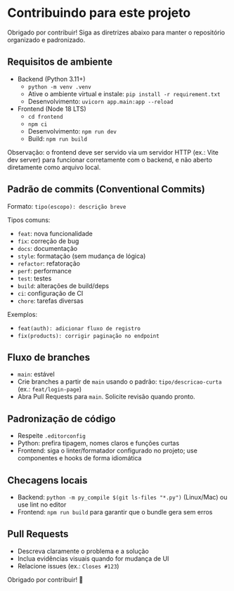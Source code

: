 # Contribuindo para este projeto

Obrigado por contribuir! Siga as diretrizes abaixo para manter o repositório organizado e padronizado.

## Requisitos de ambiente

- Backend (Python 3.11+)
  - `python -m venv .venv`
  - Ative o ambiente virtual e instale: `pip install -r requirement.txt`
  - Desenvolvimento: `uvicorn app.main:app --reload`
- Frontend (Node 18 LTS)
  - `cd frontend`
  - `npm ci`
  - Desenvolvimento: `npm run dev`
  - Build: `npm run build`

Observação: o frontend deve ser servido via um servidor HTTP (ex.: Vite dev server) para funcionar corretamente com o backend, e não aberto diretamente como arquivo local.

## Padrão de commits (Conventional Commits)

Formato: `tipo(escopo): descrição breve`

Tipos comuns:

- `feat`: nova funcionalidade
- `fix`: correção de bug
- `docs`: documentação
- `style`: formatação (sem mudança de lógica)
- `refactor`: refatoração
- `perf`: performance
- `test`: testes
- `build`: alterações de build/deps
- `ci`: configuração de CI
- `chore`: tarefas diversas

Exemplos:

- `feat(auth): adicionar fluxo de registro`
- `fix(products): corrigir paginação no endpoint`

## Fluxo de branches

- `main`: estável
- Crie branches a partir de `main` usando o padrão: `tipo/descricao-curta` (ex.: `feat/login-page`)
- Abra Pull Requests para `main`. Solicite revisão quando pronto.

## Padronização de código

- Respeite `.editorconfig`
- Python: prefira tipagem, nomes claros e funções curtas
- Frontend: siga o linter/formatador configurado no projeto; use componentes e hooks de forma idiomática

## Checagens locais

- Backend: `python -m py_compile $(git ls-files "*.py")` (Linux/Mac) ou use lint no editor
- Frontend: `npm run build` para garantir que o bundle gera sem erros

## Pull Requests

- Descreva claramente o problema e a solução
- Inclua evidências visuais quando for mudança de UI
- Relacione issues (ex.: `Closes #123`)

Obrigado por contribuir! 💙
